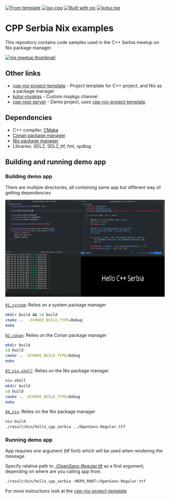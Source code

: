 [![From template](https://img.shields.io/badge/From-Template-lighblack/?style=flat&color=white&logo=github)](https://github.com/nkoturovic/cpp-nix-project-template)
[![iso-cpp](https://img.shields.io/badge/C++-blue.svg?style=flat&logo=c%2B%2B)](https://isocpp.org/)
[![Built with nix](https://img.shields.io/static/v1?style=flat&logo=nixos&logoColor=white&label=&message=Built%20with%20Nix&color=41439a)](https://builtwithnix.org/)
[![kotur.me](https://img.shields.io/badge/Author-kotur.me-blue?style=flat)](https://kotur.me)

# CPP Serbia Nix examples 

This repository contains code samples used in the C++ Serbia meetup on Nix package manager.

[![nix meetup thumbnail](https://img.youtube.com/vi/Y2Aq8pMsLz4/0.jpg)](https://www.youtube.com/watch?v=Y2Aq8pMsLz4)

## Other links

- [cpp-nix-project-template](https://github.com/nkoturovic/cpp-nix-project-template/) - Project template for C++ project, and Nix as a package manager
- [kotur-nixpkgs](https://github.com/nkoturovic/kotur-nixpkgs) - Custom nixpkgs channel
- [cpp-rest-server](https://github.com/nkoturovic/cpp-rest-server) - Demo project, uses [cpp-nix-project-template](https://github.com/nkoturovic/cpp-nix-project-template/).

## Dependencies

- C++ compiler, [CMake](https://cmake.org/)
- [Conan package manager](https://conan.io/)
- [Nix package manager](https://nixos.org/download.html)
- Libraries: SDL2, SDL2_ttf, fmt, spdlog

## Building and running demo app

### Building demo app

There are multiple directories, all containing same app but different way of getting dependencies

![demo-app](./img/demo.png)

[`01_system`](./01_system): Relies on a system package manager

```sh
mkdir build && cd build
cmake ..  -DCMAKE_BUILD_TYPE=Debug
make
```

[`02_conan`](./02_conan): Relies on the Conan package manager

```sh
mkdir build 
cd build
cmake .. -DCMAKE_BUILD_TYPE=Debug
make
```

[`03_nix-shell`](./03_nix_shell): Relies on the Nix package manager

```sh
nix-shell
mkdir build 
cd build
cmake .. -DCMAKE_BUILD_TYPE=Debug
make
```

[`04_nix`](./04_nix_shell): Relies on the Nix package manager

```sh
nix-build
./result/bin/hello_cpp_serbia ../OpenSans-Regular.ttf
```
### Running demo app

App requires one argument (ttf font) which will be used when rendering the message.

Specify relative path to [./OpenSans-Regular.ttf](./OpenSans-Regular.ttf) as a first argument, depending on where are you calling app from.

```sh
./result/bin/hello_cpp_serbia <REPO_ROOT>/OpenSans-Regular.ttf
```

For more instructions look at the [cpp-nix-project-template](https://github.com/nkoturovic/cpp-nix-project-template/)
